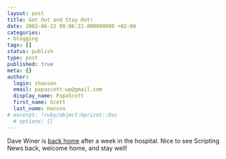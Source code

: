 ```yaml
---
layout: post
title: Get Out and Stay Out!
date: 2002-06-22 08:06:22.000000000 +02:00
categories:
- blogging
tags: []
status: publish
type: post
published: true
meta: {}
author:
  login: shanson
  email: papascott-wp@gmail.com
  display_name: PapaScott
  first_name: Scott
  last_name: Hanson
# excerpt: !ruby/object:Hpricot::Doc
  # options: {}
---
```

<p>Dave Winer is <a href="http://scriptingnews.userland.com/backissues/2002/06/21">back home</a> after a week in the hospital. Nice to see Scripting News back, welcome home, and stay well!</p>
